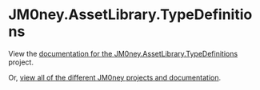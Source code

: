 # JM0ney.AssetLibrary.TypeDefinitions

View the [documentation for the JM0ney.AssetLibrary.TypeDefinitions](https://jason-iverson.com/documentation/JM0ney.AssetLibrary.TypeDefinitions) project.

Or, [view all of the different JM0ney projects and documentation](https://jason-iverson.com/documentation).